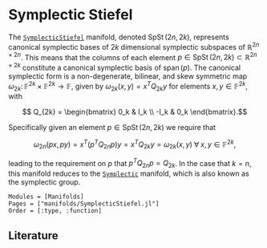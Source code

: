 # Symplectic Stiefel

The [`SymplecticStiefel`](@ref) manifold, denoted $\operatorname{SpSt}(2n, 2k)$, 
represents canonical symplectic bases of $2k$ dimensional symplectic subspaces of $\mathbb{R}^{2n \times 2n}$. 
This means that the columns of each element $p \in \operatorname{SpSt}(2n, 2k) \subset \mathbb{R}^{2n \times 2k}$ 
constitute a canonical symplectic basis of $\operatorname{span}(p)$. 
The canonical symplectic form is a non-degenerate, bilinear, and skew symmetric map 
$\omega_{2k}\colon \mathbb{F}^{2k} \times \mathbb{F}^{2k} 
\rightarrow \mathbb{F}$, given by
$\omega_{2k}(x, y) = x^T Q_{2k} y$ for elements $x, y \in \mathbb{F}^{2k}$, with
````math
    Q_{2k} = 
    \begin{bmatrix}
     0_k  &  I_k \\
    -I_k  &  0_k
    \end{bmatrix}.
```` 
Specifically given an element $p \in \operatorname{SpSt}(2n, 2k)$ we require that
````math
    \omega_{2n} (p x, p y) = x^T(p^TQ_{2n}p)y = x^TQ_{2k}y = \omega_{2k}(x, y) \;\forall\; x, y \in \mathbb{F}^{2k},
````
leading to the requirement on $p$ that $p^TQ_{2n}p = Q_{2k}$.
In the case that $k = n$, this manifold reduces to the [`Symplectic`](@ref) manifold, which is also known as the symplectic group.

```@autodocs
Modules = [Manifolds]
Pages = ["manifolds/SymplecticStiefel.jl"]
Order = [:type, :function]
```

## Literature
